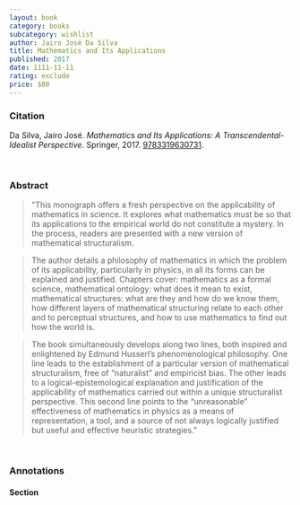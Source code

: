 ```yaml
---
layout: book
category: books
subcategory: wishlist
author: Jairo José Da Silva
title: Mathematics and Its Applications
published: 2017
date: 1111-11-11
rating: exclude
price: $80
---
```


### Citation

Da Silva, Jairo José. *Mathematics and Its Applications: A Transcendental-Idealist Perspective*. Springer, 2017. [9783319630731](https://link.springer.com/book/10.1007/978-3-319-63073-1).

<br>

### Abstract

> "This monograph offers a fresh perspective on the applicability of mathematics in science. It explores what mathematics must be so that its applications to the empirical world do not constitute a mystery. In the process, readers are presented with a new version of mathematical structuralism.  

> The author details a philosophy of mathematics in which the problem of its applicability, particularly in physics, in all its forms can be explained and justified. Chapters cover: mathematics as a formal science, mathematical ontology: what does it mean to exist, mathematical structures: what are they and how do we know them, how different layers of mathematical structuring relate to each other and to perceptual structures, and how to use mathematics to find out how the world is.  

> The book simultaneously develops along two lines, both inspired and enlightened by Edmund Husserl’s phenomenological philosophy. One line leads to the establishment of a particular version of mathematical structuralism, free of “naturalist” and empiricist bias. The other leads to a logical-epistemological explanation and justification of the applicability of mathematics carried out within a unique structuralist perspective. This second line points to the “unreasonable” effectiveness of mathematics in physics as a means of representation, a tool, and a source of not always logically justified but useful and effective heuristic strategies."

<br>

### Annotations

#### Section

<br>
